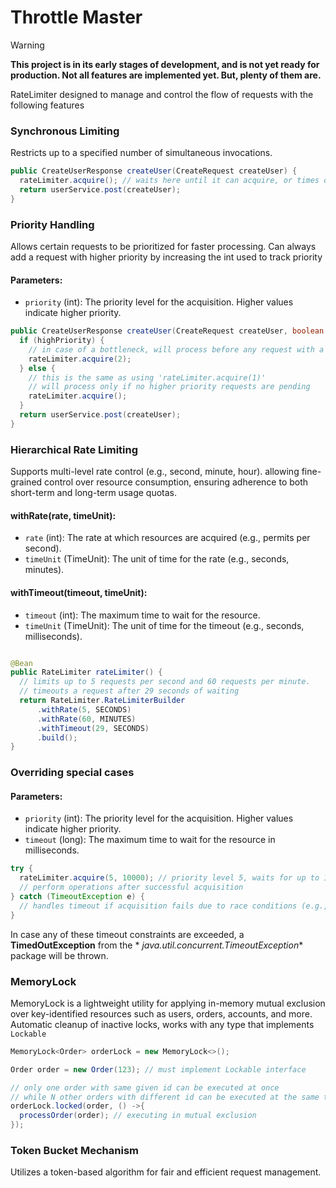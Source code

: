 # Throttle Master

> [!WARNING]
> **This project is in its early stages of development, and is not yet ready for production. Not all features are implemented yet. But, plenty of them are.**

RateLimiter designed to manage and control the flow of requests with the following features

### Synchronous Limiting

Restricts up to a specified number of simultaneous invocations.

```java
public CreateUserResponse createUser(CreateRequest createUser) {
  rateLimiter.acquire(); // waits here until it can acquire, or times out depending on the configuration
  return userService.post(createUser);
}
```

### Priority Handling

Allows certain requests to be prioritized for faster processing. Can always add a request with
higher priority by increasing the int used to track priority

#### Parameters:

- `priority` (int): The priority level for the acquisition. Higher values indicate higher priority.

```java
public CreateUserResponse createUser(CreateRequest createUser, boolean highPriority) {
  if (highPriority) {
    // in case of a bottleneck, will process before any request with a lower int
    rateLimiter.acquire(2);
  } else {
    // this is the same as using 'rateLimiter.acquire(1)'
    // will process only if no higher priority requests are pending
    rateLimiter.acquire();
  }
  return userService.post(createUser);
}
```

### Hierarchical Rate Limiting

Supports multi-level rate control (e.g., second, minute, hour).
allowing fine-grained control over resource consumption, ensuring adherence to both short-term and
long-term usage quotas.

#### withRate(rate, timeUnit):

- `rate` (int): The rate at which resources are acquired (e.g., permits per second).
- `timeUnit` (TimeUnit): The unit of time for the rate (e.g., seconds, minutes).

#### withTimeout(timeout, timeUnit):

- `timeout` (int): The maximum time to wait for the resource.
- `timeUnit` (TimeUnit): The unit of time for the timeout (e.g., seconds, milliseconds).


```java

@Bean
public RateLimiter rateLimiter() {
  // limits up to 5 requests per second and 60 requests per minute. 
  // timeouts a request after 29 seconds of waiting
  return RateLimiter.RateLimiterBuilder
      .withRate(5, SECONDS)
      .withRate(60, MINUTES)
      .withTimeout(29, SECONDS)
      .build();
}
```

### Overriding special cases

#### Parameters:

- `priority` (int): The priority level for the acquisition. Higher values indicate higher priority.
- `timeout` (long): The maximum time to wait for the resource in milliseconds.

```java
try {
  rateLimiter.acquire(5, 10000); // priority level 5, waits for up to 10 seconds
  // perform operations after successful acquisition
} catch (TimeoutException e) {
  // handles timeout if acquisition fails due to race conditions (e.g., RateLimiter bottlenecked by higher-priority threads)
}
```

In case any of these timeout constraints are exceeded, a **TimedOutException** from the *
*java.util.concurrent.TimeoutException** package will be thrown.

### MemoryLock

MemoryLock is a lightweight utility for applying in-memory mutual exclusion over key-identified
resources such as users, orders, accounts, and more.
Automatic cleanup of inactive locks, works with any type that implements `Lockable`

```java
MemoryLock<Order> orderLock = new MemoryLock<>();

Order order = new Order(123); // must implement Lockable interface

// only one order with same given id can be executed at once
// while N other orders with different id can be executed at the same time
orderLock.locked(order, () ->{
  processOrder(order); // executing in mutual exclusion
});
```

### Token Bucket Mechanism

Utilizes a token-based algorithm for fair and efficient request management.